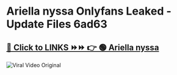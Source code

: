 
 # Ariella nyssa Onlyfans Leaked - Update Files 6ad63

## <h2><a href="https://clipsfans.com/Ariella_nyssa&ref=git">🔗 Click to LINKS ⏩⏩ 👉 🟢 Ariella nyssa </a></h2>

<a href="https://clipsfans.com/Ariella_nyssa&ref=git" rel="nofollow" data-target="animated-image.originalLink"><img src="https://i.ibb.co.com/xMMVF88/686577567.gif" alt="Viral Video Original" style="max-width: 100%; display: inline-block;" data-target="animated-image.originalImage"></a>

